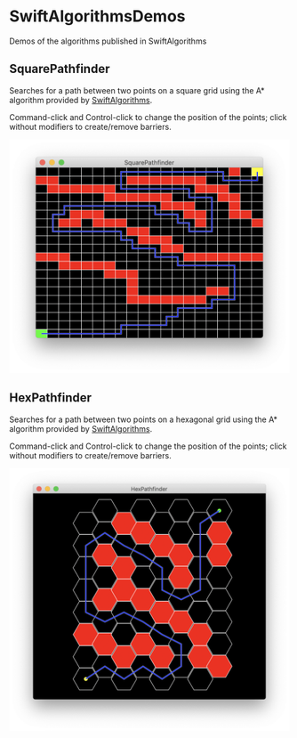 # SwiftAlgorithmsDemos
Demos of the algorithms published in SwiftAlgorithms

## SquarePathfinder
Searches for a path between two points on a square grid using the A* algorithm provided by [SwiftAlgorithms](https://github.com/brend/SwiftAlgorithms).

Command-click and Control-click to change the position of the points; click without modifiers to create/remove barriers.

![SquarePathfinder finds a path on a square grid](Screenshots/SquarePathfinder01.png)

## HexPathfinder 
Searches for a path between two points on a hexagonal grid using the A* algorithm provided by [SwiftAlgorithms](https://github.com/brend/SwiftAlgorithms).

Command-click and Control-click to change the position of the points; click without modifiers to create/remove barriers.

![HexPathfinder finds a path on a hexagonal grid](Screenshots/HexPathfinder01.png)
